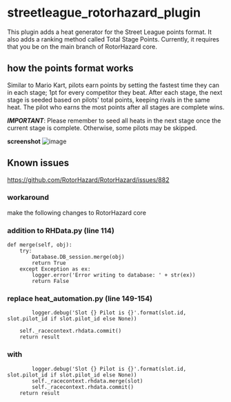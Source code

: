 # streetleague_rotorhazard_plugin
This plugin adds a heat generator for the Street League points format. It also adds a ranking method called Total Stage Points. Currently, it requires that you be on the main branch of RotorHazard core.

## how the points format works
Similar to Mario Kart, pilots earn points by setting the fastest time they can in each stage; 1pt for every competitor they beat. After each stage, the next stage is seeded based on pilots' total points, keeping rivals in the same heat. The pilot who earns the most points after all stages are complete wins.

***IMPORTANT***: Please remember to seed all heats in the next stage once the current stage is complete. Otherwise, some pilots may be skipped.

**screenshot**
![image](https://github.com/skyfpv/streetleague_rotorhazard_plugin/assets/45609851/15ac967e-3c79-41d2-9cf5-cb511bc29816)


## Known issues
https://github.com/RotorHazard/RotorHazard/issues/882

### workaround
make the following changes to RotorHazard core
### addition to RHData.py (line 114)
    def merge(self, obj):
        try:
            Database.DB_session.merge(obj)
            return True
        except Exception as ex:
            logger.error('Error writing to database: ' + str(ex))
            return False

### replace heat_automation.py (line 149-154)
            logger.debug('Slot {} Pilot is {}'.format(slot.id, slot.pilot_id if slot.pilot_id else None))

        self._racecontext.rhdata.commit()
        return result

### with
            logger.debug('Slot {} Pilot is {}'.format(slot.id, slot.pilot_id if slot.pilot_id else None))
            self._racecontext.rhdata.merge(slot)
            self._racecontext.rhdata.commit()        
        return result
